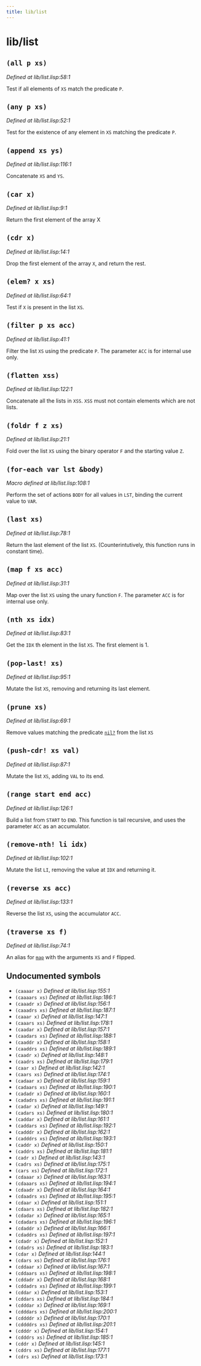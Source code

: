 ```yaml
---
title: lib/list
---
```

# lib/list
## `(all p xs)`
*Defined at lib/list.lisp:58:1*

Test if all elements of `XS` match the predicate `P`.

## `(any p xs)`
*Defined at lib/list.lisp:52:1*

Test for the existence of any element in `XS` matching the predicate `P`.

## `(append xs ys)`
*Defined at lib/list.lisp:116:1*

Concatenate `XS` and `YS`.

## `(car x)`
*Defined at lib/list.lisp:9:1*

Return the first element of the array X

## `(cdr x)`
*Defined at lib/list.lisp:14:1*

Drop the first element of the array `X`, and return the rest.

## `(elem? x xs)`
*Defined at lib/list.lisp:64:1*

Test if `X` is present in the list `XS`.

## `(filter p xs acc)`
*Defined at lib/list.lisp:41:1*

Filter the list `XS` using the predicate `P`. The parameter `ACC` is for internal use only.

## `(flatten xss)`
*Defined at lib/list.lisp:122:1*

Concatenate all the lists in `XSS`. `XSS` must not contain elements which are not lists.

## `(foldr f z xs)`
*Defined at lib/list.lisp:21:1*

Fold over the list `XS` using the binary operator `F` and the starting value `Z`.

## `(for-each var lst &body)`
*Macro defined at lib/list.lisp:108:1*

Perform the set of actions `BODY` for all values in `LST`, binding the current value to `VAR`.

## `(last xs)`
*Defined at lib/list.lisp:78:1*

Return the last element of the list `XS`. (Counterintutively, this function runs in constant time).

## `(map f xs acc)`
*Defined at lib/list.lisp:31:1*

Map over the list `XS` using the unary function `F`. The parameter `ACC`
is for internal use only.

## `(nth xs idx)`
*Defined at lib/list.lisp:83:1*

Get the `IDX` th element in the list `XS`. The first element is 1.

## `(pop-last! xs)`
*Defined at lib/list.lisp:95:1*

Mutate the list `XS`, removing and returning its last element.

## `(prune xs)`
*Defined at lib/list.lisp:69:1*

Remove values matching the predicate [`nil?`](lib.type.md#nil-x) from the list `XS`

## `(push-cdr! xs val)`
*Defined at lib/list.lisp:87:1*

Mutate the list `XS`, adding `VAL` to its end.

## `(range start end acc)`
*Defined at lib/list.lisp:126:1*

Build a list from `START` to `END`. This function is tail recursive, and uses the parameter `ACC` as an accumulator.

## `(remove-nth! li idx)`
*Defined at lib/list.lisp:102:1*

Mutate the list `LI`, removing the value at `IDX` and returning it.

## `(reverse xs acc)`
*Defined at lib/list.lisp:133:1*

Reverse the list `XS`, using the accumulator `ACC`.

## `(traverse xs f)`
*Defined at lib/list.lisp:74:1*

An alias for [`map`](lib.list.md#map-f-xs-acc) with the arguments `XS` and `F` flipped.

## Undocumented symbols
 - `(caaaar x)` *Defined at lib/list.lisp:155:1*
 - `(caaaars xs)` *Defined at lib/list.lisp:186:1*
 - `(caaadr x)` *Defined at lib/list.lisp:156:1*
 - `(caaadrs xs)` *Defined at lib/list.lisp:187:1*
 - `(caaar x)` *Defined at lib/list.lisp:147:1*
 - `(caaars xs)` *Defined at lib/list.lisp:178:1*
 - `(caadar x)` *Defined at lib/list.lisp:157:1*
 - `(caadars xs)` *Defined at lib/list.lisp:188:1*
 - `(caaddr x)` *Defined at lib/list.lisp:158:1*
 - `(caaddrs xs)` *Defined at lib/list.lisp:189:1*
 - `(caadr x)` *Defined at lib/list.lisp:148:1*
 - `(caadrs xs)` *Defined at lib/list.lisp:179:1*
 - `(caar x)` *Defined at lib/list.lisp:142:1*
 - `(caars xs)` *Defined at lib/list.lisp:174:1*
 - `(cadaar x)` *Defined at lib/list.lisp:159:1*
 - `(cadaars xs)` *Defined at lib/list.lisp:190:1*
 - `(cadadr x)` *Defined at lib/list.lisp:160:1*
 - `(cadadrs xs)` *Defined at lib/list.lisp:191:1*
 - `(cadar x)` *Defined at lib/list.lisp:149:1*
 - `(cadars xs)` *Defined at lib/list.lisp:180:1*
 - `(caddar x)` *Defined at lib/list.lisp:161:1*
 - `(caddars xs)` *Defined at lib/list.lisp:192:1*
 - `(cadddr x)` *Defined at lib/list.lisp:162:1*
 - `(cadddrs xs)` *Defined at lib/list.lisp:193:1*
 - `(caddr x)` *Defined at lib/list.lisp:150:1*
 - `(caddrs xs)` *Defined at lib/list.lisp:181:1*
 - `(cadr x)` *Defined at lib/list.lisp:143:1*
 - `(cadrs xs)` *Defined at lib/list.lisp:175:1*
 - `(cars xs)` *Defined at lib/list.lisp:172:1*
 - `(cdaaar x)` *Defined at lib/list.lisp:163:1*
 - `(cdaaars xs)` *Defined at lib/list.lisp:194:1*
 - `(cdaadr x)` *Defined at lib/list.lisp:164:1*
 - `(cdaadrs xs)` *Defined at lib/list.lisp:195:1*
 - `(cdaar x)` *Defined at lib/list.lisp:151:1*
 - `(cdaars xs)` *Defined at lib/list.lisp:182:1*
 - `(cdadar x)` *Defined at lib/list.lisp:165:1*
 - `(cdadars xs)` *Defined at lib/list.lisp:196:1*
 - `(cdaddr x)` *Defined at lib/list.lisp:166:1*
 - `(cdaddrs xs)` *Defined at lib/list.lisp:197:1*
 - `(cdadr x)` *Defined at lib/list.lisp:152:1*
 - `(cdadrs xs)` *Defined at lib/list.lisp:183:1*
 - `(cdar x)` *Defined at lib/list.lisp:144:1*
 - `(cdars xs)` *Defined at lib/list.lisp:176:1*
 - `(cddaar x)` *Defined at lib/list.lisp:167:1*
 - `(cddaars xs)` *Defined at lib/list.lisp:198:1*
 - `(cddadr x)` *Defined at lib/list.lisp:168:1*
 - `(cddadrs xs)` *Defined at lib/list.lisp:199:1*
 - `(cddar x)` *Defined at lib/list.lisp:153:1*
 - `(cddars xs)` *Defined at lib/list.lisp:184:1*
 - `(cdddar x)` *Defined at lib/list.lisp:169:1*
 - `(cdddars xs)` *Defined at lib/list.lisp:200:1*
 - `(cddddr x)` *Defined at lib/list.lisp:170:1*
 - `(cddddrs xs)` *Defined at lib/list.lisp:201:1*
 - `(cdddr x)` *Defined at lib/list.lisp:154:1*
 - `(cdddrs xs)` *Defined at lib/list.lisp:185:1*
 - `(cddr x)` *Defined at lib/list.lisp:145:1*
 - `(cddrs xs)` *Defined at lib/list.lisp:177:1*
 - `(cdrs xs)` *Defined at lib/list.lisp:173:1*

